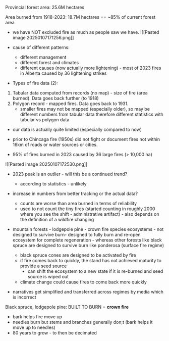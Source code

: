 
Provincial forest area: 25.6M hectares

Area burned from 1918-2023: 18.7M hectares == ~85% of current forest area

- we have NOT excluded fire as much as people saw we have.
![[Pasted image 20250107171256.png]]

- cause of different patterns:
	- different management
	- different forest and climates
	- different causes (now actually more lightening) - most of 2023 fires in Alberta caused by 36 lightening strikes

- Types of fire data (2):
1. Tabular data computed from records (no map) - size of fire (area burned). Data goes back further (to 1918)
2. Polygon record - mapped fires. Data goes back to 1931.
	- smaller fires may not be mapped (especially older), so may be different numbers from tabular data
therefore different statistics with tabular vs polygon data

- our data is actually quite limited (especially compared to now)


- prior to Chincaga fire (1950s) did not fight or document fires not within 16km of roads or water sources or cities.

- 95% of fires burned in 2023 caused by 36 large fires (> 10,000 ha)

![[Pasted image 20250107172530.png]]
- 2023 peak is an outlier - will this be a continued trend?
	- according to statistics - unlikely 
-  increase in numbers from better tracking or the actual data?
	- counts are worse than area burned in terms of reliability
	- used to not count the tiny fires (started  counting in roughly 2000 where you see the shift - administrative artifact) - also depends on the definition of a wildfire changing

- mountain forests - lodgepole pine - crown fire species ecosystems - not designed to survive burn- designed to fully burn and re-open ecosystem for complete regeneration - whereas other forests like black spruce are designed to survive burn like ponderosa (surface fire regime)
	- black spruce cones are designed to be activated by fire
	- if fire comes back to quickly, the stand has not achieved maturity to provide a seed source
		- can shift the ecosystem to a new state if it is re-burned and seed source is wiped out
	- climate change could cause fires to come back more quickly 

- narratives get simplified and transferred across regimes by media which is incorrect


Black spruce, lodgepole pine: BUILT TO BURN = **crown fire**
- bark helps fire move up
- needles burn but stems and branches generally don;t (bark helps it move up to needles)
- 80 years to grow - to then be decimated 
